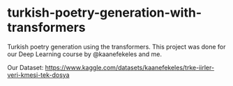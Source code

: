 # turkish-poetry-generation-with-transformers
Turkish poetry generation using the transformers. This project was done for our Deep Learning course by @kaanefekeles and me.


Our Dataset: https://www.kaggle.com/datasets/kaanefekeles/trke-iirler-veri-kmesi-tek-dosya
